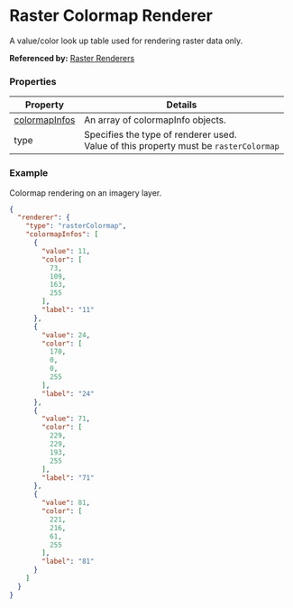 # Raster Colormap Renderer

A value/color look up table used for rendering raster data only.

**Referenced by:** [Raster Renderers](rasterRenderers.md)

### Properties

| Property | Details
| --- | ---
| [colormapInfos](colormapInfo.md) | An array of colormapInfo objects.
| type | Specifies the type of renderer used.<br>Value of this property must be `rasterColormap`


### Example

Colormap rendering on an imagery layer. 

```json
{
  "renderer": {
    "type": "rasterColormap",
    "colormapInfos": [
      {
        "value": 11,
        "color": [
          73,
          109,
          163,
          255
        ],
        "label": "11"
      },
      {
        "value": 24,
        "color": [
          170,
          0,
          0,
          255
        ],
        "label": "24"
      },
      {
        "value": 71,
        "color": [
          229,
          229,
          193,
          255
        ],
        "label": "71"
      },
      {
        "value": 81,
        "color": [
          221,
          216,
          61,
          255
        ],
        "label": "81"
      }
    ]
  }
}
```

